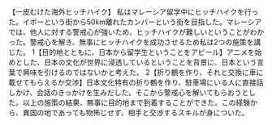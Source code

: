 【一皮むけた海外ヒッチハイク】
私はマレーシア留学中にヒッチハイクを行った。イポーという街から50km離れたカンパーという街を目指した。マレーシアでは、他人に対する警戒心が強いため、ヒッチハイクが難しいということがわかった。警戒心を解き、無事にヒッチハイクを成功させるため私は2つの施策を講じた。
1【目的地とともに、日本から留学生ということをアピール】アニメを始めとした、日本の文化が世界に浸透しているということを背景に、日本という言葉で興味を引けるのではないかと考えた。
2【折り鶴を作り、それと交換に車に載せてもらえるか交渉】日本文化特有の折り鶴を作り、駐車場にいる人に直接話しかけ、会話のきっかけを生みだした。そこから警戒心を解いてもらおうとした。以上の施策の結果、無事に目的地まで到着することができた。この経験から、異国の地であっても物怖じせず、相手と交渉するスキルが身についた。
